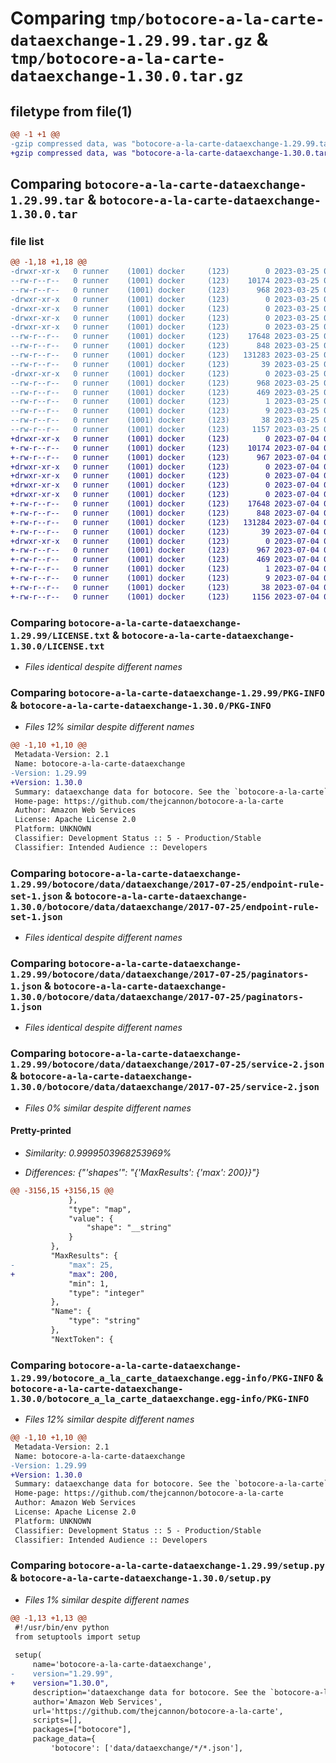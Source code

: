 # Comparing `tmp/botocore-a-la-carte-dataexchange-1.29.99.tar.gz` & `tmp/botocore-a-la-carte-dataexchange-1.30.0.tar.gz`

## filetype from file(1)

```diff
@@ -1 +1 @@
-gzip compressed data, was "botocore-a-la-carte-dataexchange-1.29.99.tar", last modified: Sat Mar 25 01:22:31 2023, max compression
+gzip compressed data, was "botocore-a-la-carte-dataexchange-1.30.0.tar", last modified: Tue Jul  4 01:44:22 2023, max compression
```

## Comparing `botocore-a-la-carte-dataexchange-1.29.99.tar` & `botocore-a-la-carte-dataexchange-1.30.0.tar`

### file list

```diff
@@ -1,18 +1,18 @@
-drwxr-xr-x   0 runner    (1001) docker     (123)        0 2023-03-25 01:22:31.726888 botocore-a-la-carte-dataexchange-1.29.99/
--rw-r--r--   0 runner    (1001) docker     (123)    10174 2023-03-25 01:22:31.000000 botocore-a-la-carte-dataexchange-1.29.99/LICENSE.txt
--rw-r--r--   0 runner    (1001) docker     (123)      968 2023-03-25 01:22:31.726888 botocore-a-la-carte-dataexchange-1.29.99/PKG-INFO
-drwxr-xr-x   0 runner    (1001) docker     (123)        0 2023-03-25 01:22:31.722887 botocore-a-la-carte-dataexchange-1.29.99/botocore/
-drwxr-xr-x   0 runner    (1001) docker     (123)        0 2023-03-25 01:22:31.722887 botocore-a-la-carte-dataexchange-1.29.99/botocore/data/
-drwxr-xr-x   0 runner    (1001) docker     (123)        0 2023-03-25 01:22:31.722887 botocore-a-la-carte-dataexchange-1.29.99/botocore/data/dataexchange/
-drwxr-xr-x   0 runner    (1001) docker     (123)        0 2023-03-25 01:22:31.726888 botocore-a-la-carte-dataexchange-1.29.99/botocore/data/dataexchange/2017-07-25/
--rw-r--r--   0 runner    (1001) docker     (123)    17648 2023-03-25 01:22:12.000000 botocore-a-la-carte-dataexchange-1.29.99/botocore/data/dataexchange/2017-07-25/endpoint-rule-set-1.json
--rw-r--r--   0 runner    (1001) docker     (123)      848 2023-03-25 01:22:12.000000 botocore-a-la-carte-dataexchange-1.29.99/botocore/data/dataexchange/2017-07-25/paginators-1.json
--rw-r--r--   0 runner    (1001) docker     (123)   131283 2023-03-25 01:22:12.000000 botocore-a-la-carte-dataexchange-1.29.99/botocore/data/dataexchange/2017-07-25/service-2.json
--rw-r--r--   0 runner    (1001) docker     (123)       39 2023-03-25 01:22:12.000000 botocore-a-la-carte-dataexchange-1.29.99/botocore/data/dataexchange/2017-07-25/waiters-2.json
-drwxr-xr-x   0 runner    (1001) docker     (123)        0 2023-03-25 01:22:31.726888 botocore-a-la-carte-dataexchange-1.29.99/botocore_a_la_carte_dataexchange.egg-info/
--rw-r--r--   0 runner    (1001) docker     (123)      968 2023-03-25 01:22:31.000000 botocore-a-la-carte-dataexchange-1.29.99/botocore_a_la_carte_dataexchange.egg-info/PKG-INFO
--rw-r--r--   0 runner    (1001) docker     (123)      469 2023-03-25 01:22:31.000000 botocore-a-la-carte-dataexchange-1.29.99/botocore_a_la_carte_dataexchange.egg-info/SOURCES.txt
--rw-r--r--   0 runner    (1001) docker     (123)        1 2023-03-25 01:22:31.000000 botocore-a-la-carte-dataexchange-1.29.99/botocore_a_la_carte_dataexchange.egg-info/dependency_links.txt
--rw-r--r--   0 runner    (1001) docker     (123)        9 2023-03-25 01:22:31.000000 botocore-a-la-carte-dataexchange-1.29.99/botocore_a_la_carte_dataexchange.egg-info/top_level.txt
--rw-r--r--   0 runner    (1001) docker     (123)       38 2023-03-25 01:22:31.726888 botocore-a-la-carte-dataexchange-1.29.99/setup.cfg
--rw-r--r--   0 runner    (1001) docker     (123)     1157 2023-03-25 01:22:31.000000 botocore-a-la-carte-dataexchange-1.29.99/setup.py
+drwxr-xr-x   0 runner    (1001) docker     (123)        0 2023-07-04 01:44:22.582460 botocore-a-la-carte-dataexchange-1.30.0/
+-rw-r--r--   0 runner    (1001) docker     (123)    10174 2023-07-04 01:44:22.000000 botocore-a-la-carte-dataexchange-1.30.0/LICENSE.txt
+-rw-r--r--   0 runner    (1001) docker     (123)      967 2023-07-04 01:44:22.582460 botocore-a-la-carte-dataexchange-1.30.0/PKG-INFO
+drwxr-xr-x   0 runner    (1001) docker     (123)        0 2023-07-04 01:44:22.578460 botocore-a-la-carte-dataexchange-1.30.0/botocore/
+drwxr-xr-x   0 runner    (1001) docker     (123)        0 2023-07-04 01:44:22.578460 botocore-a-la-carte-dataexchange-1.30.0/botocore/data/
+drwxr-xr-x   0 runner    (1001) docker     (123)        0 2023-07-04 01:44:22.578460 botocore-a-la-carte-dataexchange-1.30.0/botocore/data/dataexchange/
+drwxr-xr-x   0 runner    (1001) docker     (123)        0 2023-07-04 01:44:22.582460 botocore-a-la-carte-dataexchange-1.30.0/botocore/data/dataexchange/2017-07-25/
+-rw-r--r--   0 runner    (1001) docker     (123)    17648 2023-07-04 01:44:02.000000 botocore-a-la-carte-dataexchange-1.30.0/botocore/data/dataexchange/2017-07-25/endpoint-rule-set-1.json
+-rw-r--r--   0 runner    (1001) docker     (123)      848 2023-07-04 01:44:02.000000 botocore-a-la-carte-dataexchange-1.30.0/botocore/data/dataexchange/2017-07-25/paginators-1.json
+-rw-r--r--   0 runner    (1001) docker     (123)   131284 2023-07-04 01:44:02.000000 botocore-a-la-carte-dataexchange-1.30.0/botocore/data/dataexchange/2017-07-25/service-2.json
+-rw-r--r--   0 runner    (1001) docker     (123)       39 2023-07-04 01:44:02.000000 botocore-a-la-carte-dataexchange-1.30.0/botocore/data/dataexchange/2017-07-25/waiters-2.json
+drwxr-xr-x   0 runner    (1001) docker     (123)        0 2023-07-04 01:44:22.582460 botocore-a-la-carte-dataexchange-1.30.0/botocore_a_la_carte_dataexchange.egg-info/
+-rw-r--r--   0 runner    (1001) docker     (123)      967 2023-07-04 01:44:22.000000 botocore-a-la-carte-dataexchange-1.30.0/botocore_a_la_carte_dataexchange.egg-info/PKG-INFO
+-rw-r--r--   0 runner    (1001) docker     (123)      469 2023-07-04 01:44:22.000000 botocore-a-la-carte-dataexchange-1.30.0/botocore_a_la_carte_dataexchange.egg-info/SOURCES.txt
+-rw-r--r--   0 runner    (1001) docker     (123)        1 2023-07-04 01:44:22.000000 botocore-a-la-carte-dataexchange-1.30.0/botocore_a_la_carte_dataexchange.egg-info/dependency_links.txt
+-rw-r--r--   0 runner    (1001) docker     (123)        9 2023-07-04 01:44:22.000000 botocore-a-la-carte-dataexchange-1.30.0/botocore_a_la_carte_dataexchange.egg-info/top_level.txt
+-rw-r--r--   0 runner    (1001) docker     (123)       38 2023-07-04 01:44:22.582460 botocore-a-la-carte-dataexchange-1.30.0/setup.cfg
+-rw-r--r--   0 runner    (1001) docker     (123)     1156 2023-07-04 01:44:22.000000 botocore-a-la-carte-dataexchange-1.30.0/setup.py
```

### Comparing `botocore-a-la-carte-dataexchange-1.29.99/LICENSE.txt` & `botocore-a-la-carte-dataexchange-1.30.0/LICENSE.txt`

 * *Files identical despite different names*

### Comparing `botocore-a-la-carte-dataexchange-1.29.99/PKG-INFO` & `botocore-a-la-carte-dataexchange-1.30.0/PKG-INFO`

 * *Files 12% similar despite different names*

```diff
@@ -1,10 +1,10 @@
 Metadata-Version: 2.1
 Name: botocore-a-la-carte-dataexchange
-Version: 1.29.99
+Version: 1.30.0
 Summary: dataexchange data for botocore. See the `botocore-a-la-carte` package for more info.
 Home-page: https://github.com/thejcannon/botocore-a-la-carte
 Author: Amazon Web Services
 License: Apache License 2.0
 Platform: UNKNOWN
 Classifier: Development Status :: 5 - Production/Stable
 Classifier: Intended Audience :: Developers
```

### Comparing `botocore-a-la-carte-dataexchange-1.29.99/botocore/data/dataexchange/2017-07-25/endpoint-rule-set-1.json` & `botocore-a-la-carte-dataexchange-1.30.0/botocore/data/dataexchange/2017-07-25/endpoint-rule-set-1.json`

 * *Files identical despite different names*

### Comparing `botocore-a-la-carte-dataexchange-1.29.99/botocore/data/dataexchange/2017-07-25/paginators-1.json` & `botocore-a-la-carte-dataexchange-1.30.0/botocore/data/dataexchange/2017-07-25/paginators-1.json`

 * *Files identical despite different names*

### Comparing `botocore-a-la-carte-dataexchange-1.29.99/botocore/data/dataexchange/2017-07-25/service-2.json` & `botocore-a-la-carte-dataexchange-1.30.0/botocore/data/dataexchange/2017-07-25/service-2.json`

 * *Files 0% similar despite different names*

#### Pretty-printed

 * *Similarity: 0.9999503968253969%*

 * *Differences: {"'shapes'": "{'MaxResults': {'max': 200}}"}*

```diff
@@ -3156,15 +3156,15 @@
             },
             "type": "map",
             "value": {
                 "shape": "__string"
             }
         },
         "MaxResults": {
-            "max": 25,
+            "max": 200,
             "min": 1,
             "type": "integer"
         },
         "Name": {
             "type": "string"
         },
         "NextToken": {
```

### Comparing `botocore-a-la-carte-dataexchange-1.29.99/botocore_a_la_carte_dataexchange.egg-info/PKG-INFO` & `botocore-a-la-carte-dataexchange-1.30.0/botocore_a_la_carte_dataexchange.egg-info/PKG-INFO`

 * *Files 12% similar despite different names*

```diff
@@ -1,10 +1,10 @@
 Metadata-Version: 2.1
 Name: botocore-a-la-carte-dataexchange
-Version: 1.29.99
+Version: 1.30.0
 Summary: dataexchange data for botocore. See the `botocore-a-la-carte` package for more info.
 Home-page: https://github.com/thejcannon/botocore-a-la-carte
 Author: Amazon Web Services
 License: Apache License 2.0
 Platform: UNKNOWN
 Classifier: Development Status :: 5 - Production/Stable
 Classifier: Intended Audience :: Developers
```

### Comparing `botocore-a-la-carte-dataexchange-1.29.99/setup.py` & `botocore-a-la-carte-dataexchange-1.30.0/setup.py`

 * *Files 1% similar despite different names*

```diff
@@ -1,13 +1,13 @@
 #!/usr/bin/env python
 from setuptools import setup
 
 setup(
     name='botocore-a-la-carte-dataexchange',
-    version="1.29.99",
+    version="1.30.0",
     description='dataexchange data for botocore. See the `botocore-a-la-carte` package for more info.',
     author='Amazon Web Services',
     url='https://github.com/thejcannon/botocore-a-la-carte',
     scripts=[],
     packages=["botocore"],
     package_data={
         'botocore': ['data/dataexchange/*/*.json'],
```

